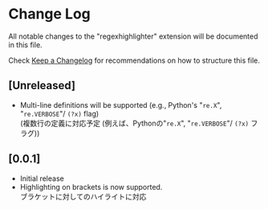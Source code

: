 # Change Log

All notable changes to the "regexhighlighter" extension will be documented in this file.

Check [Keep a Changelog](http://keepachangelog.com/) for recommendations on how to structure this file.

## [Unreleased]

- Multi-line definitions will be supported (e.g., Python's "`re.X`", "`re.VERBOSE`"/ `(?x)` flag)<br>
(複数行の定義に対応予定 (例えば、Pythonの"`re.X`", "`re.VERBOSE`"/ `(?x)` フラグ))

## [0.0.1]

- Initial release
- Highlighting on brackets is now supported.<br>
ブラケットに対してのハイライトに対応